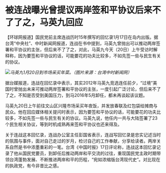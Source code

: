 # 被连战曝光曾提议两岸签和平协议后来不了了之，马英九回应

【环球网报道】国民党前主席连战历时15年撰写的回忆录1月17日在岛内出版。据台湾“中央社”、中时新闻网报道，连战在书中提到，马英九曾抛出可以推动两岸签署和平协议的主张，但后来不了了之，对此，马英九今天（20日）上午受访时解释称，因为要签和平协议的话，可能要花的功夫比较多，不如先签一些与民生有关的协议。

![](https://inews.gtimg.com/newsapp_bt/0/15620204389/1000)_马英九1月20日到市场采买年菜。（图片来源：台湾中时新闻网）_

据台媒报道，连战在回忆录中表示，其实2012年马英九竞选连任前夕，“过境”美国时曾抛出未来可推动两岸签署和平协议的主张，一度引起广泛讨论，但后来不了了之，不知是否受到美国压力，到马2016年5月卸任，都未再谈起该议题。

马英九20日上午前往文山区兴隆市场采买年夜饭，并发放春联及红包袋给摊商与民众。他在回应媒体相关提问时表示，因为要签和平协议的话，可能要花的功夫比较多，不如先签一些与民生有关的协议。马英九说，他任内一共与大陆签署了23个民生相关协议，等到时机成熟再来签和平协议也还来得及。

关于连战这本回忆录，连战办公室主任彭国省表示，连战写回忆录是忠实记述当时的氛围与事件，面对自己走过的岁月，检讨自己的工作奉献，分享给读者。两岸关系自然是书中浓墨重彩的一笔。台湾《中国时报》17日评论称，连战这本回忆录记录了他从国民党要员，到卸任后推动两岸和平交流的过往，重现国民党主政时期带领台湾蓬勃发展、不断推进两岸和平的历程，“宛如浓缩版台湾现代史”。对比现在的执政党，有今非昔比之感。

